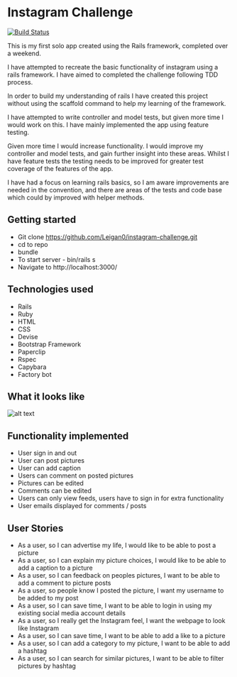 Instagram Challenge
===================

[![Build Status](https://travis-ci.org/Leigan0/instagram-challenge.svg?branch=master)](https://travis-ci.org/Leigan0/instagram-challenge)

This is my first solo app created using the Rails framework, completed over a weekend.

I have attempted to recreate the basic functionality of instagram using a rails framework. I have aimed to completed the challenge following TDD process.

In order to build my understanding of rails I have created this project without using the scaffold command to help my learning of the framework.

I have attempted to write controller and model tests, but given more time I would work on this. I have mainly implemented the app using feature testing.

Given more time I would increase functionality. I would improve my controller and model tests, and gain further insight into these areas. Whilst I have feature tests the testing needs to be improved for greater test coverage of the features of the app.

I have had a focus on learning rails basics, so I am aware improvements are needed in the convention, and there are areas of the tests and code base which could by improved with helper methods.

## Getting started

* Git clone https://github.com/Leigan0/instagram-challenge.git
* cd to repo
* bundle
* To start server - bin/rails s
* Navigate to http://localhost:3000/


## Technologies used
* Rails
* Ruby
* HTML
* CSS
* Devise
* Bootstrap Framework
* Paperclip
* Rspec
* Capybara
* Factory bot

## What it looks like

![alt text](https://i.imgur.com/6G91oUU.jpg)

## Functionality implemented
* User sign in and out
* User can post pictures
* User can add caption
* Users can comment on posted pictures
* Pictures can be edited
* Comments can be edited
* Users can only view feeds, users have to sign in for extra functionality
* User emails displayed for comments / posts 

## User Stories

* As a user, so I can advertise my life, I would like to be able to post a picture
* As a user, so I can explain my picture choices, I would like to be able to add a caption to a picture
* As a user, so I can feedback on peoples pictures, I want to be able to add a comment to picture posts
* As a user, so people know I posted the picture, I want my username to be added to my post
* As a user, so I can save time, I want to be able to login in using my existing social media account details
* As a user, so I really get the Instagram feel, I want the webpage to look like Instagram
* As a user, so I can save time, I want to be able to add a like to a picture
* As a user, so I can add a category to my picture, I want to be able to add a hashtag
* As a user, so I can search for similar pictures, I want to be able to filter pictures by hashtag
